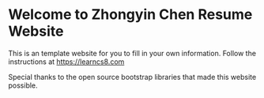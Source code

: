 
# Welcome to Zhongyin Chen Resume Website

This is an template website for you to fill in your own information. Follow the instructions at https://learncs8.com

Special thanks to the open source bootstrap libraries that made this website possible. 
